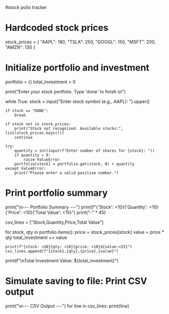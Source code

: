 #stock polio tracker
# Hardcoded stock prices
stock_prices = {
    "AAPL": 180,
    "TSLA": 250,
    "GOOGL": 150,
    "MSFT": 200,
    "AMZN": 130
}

# Initialize portfolio and investment
portfolio = {}
total_investment = 0

print("Enter your stock portfolio. Type 'done' to finish.\n")

while True:
    stock = input("Enter stock symbol (e.g., AAPL): ").upper()

    if stock == "DONE":
        break

    if stock not in stock_prices:
        print("Stock not recognized. Available stocks:", list(stock_prices.keys()))
        continue

    try:
        quantity = int(input(f"Enter number of shares for {stock}: "))
        if quantity < 0:
            raise ValueError
        portfolio[stock] = portfolio.get(stock, 0) + quantity
    except ValueError:
        print("Please enter a valid positive number.")

# Print portfolio summary
print("\n--- Portfolio Summary ---")
print(f"{'Stock': <10}{'Quantity': <10}{'Price': <10}{'Total Value': <15}")
print("-" * 45)

csv_lines = ["Stock,Quantity,Price,Total Value"]

for stock, qty in portfolio.items():
    price = stock_prices[stock]
    value = price * qty
    total_investment += value

    print(f"{stock: <10}{qty: <10}{price: <10}${value:<15}")
    csv_lines.append(f"{stock},{qty},{price},{value}")

print(f"\nTotal Investment Value: ${total_investment}")

# Simulate saving to file: Print CSV output
print("\n--- CSV Output ---")
for line in csv_lines:
    print(line)
